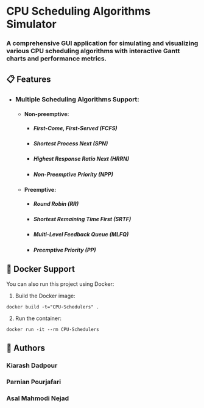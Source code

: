 # CPU Scheduling Algorithms Simulator
### A comprehensive GUI application for simulating and visualizing various CPU scheduling algorithms with interactive Gantt charts and performance metrics.

## 📋 Features
- ### Multiple Scheduling Algorithms Support:
  - #### Non-preemptive:
     - ##### First-Come, First-Served (FCFS)
     - ##### Shortest Process Next (SPN)
     - ##### Highest Response Ratio Next (HRRN)
     - ##### Non-Preemptive Priority (NPP)
   
  - #### Preemptive:
     - ##### Round Robin (RR)
     - ##### Shortest Remaining Time First (SRTF)
     - ##### Multi-Level Feedback Queue (MLFQ)
     - ##### Preemptive Priority (PP)







## 🐳 Docker Support
You can also run this project using Docker:
1. Build the Docker image:

```
docker build -t="CPU-Schedulers" .
```
2. Run the container:
```
docker run -it --rm CPU-Schedulers
```
## 👥 Authors
### Kiarash Dadpour
### Parnian Pourjafari
### Asal Mahmodi Nejad 
